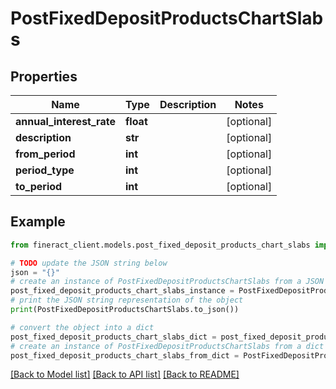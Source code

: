# PostFixedDepositProductsChartSlabs


## Properties

Name | Type | Description | Notes
------------ | ------------- | ------------- | -------------
**annual_interest_rate** | **float** |  | [optional] 
**description** | **str** |  | [optional] 
**from_period** | **int** |  | [optional] 
**period_type** | **int** |  | [optional] 
**to_period** | **int** |  | [optional] 

## Example

```python
from fineract_client.models.post_fixed_deposit_products_chart_slabs import PostFixedDepositProductsChartSlabs

# TODO update the JSON string below
json = "{}"
# create an instance of PostFixedDepositProductsChartSlabs from a JSON string
post_fixed_deposit_products_chart_slabs_instance = PostFixedDepositProductsChartSlabs.from_json(json)
# print the JSON string representation of the object
print(PostFixedDepositProductsChartSlabs.to_json())

# convert the object into a dict
post_fixed_deposit_products_chart_slabs_dict = post_fixed_deposit_products_chart_slabs_instance.to_dict()
# create an instance of PostFixedDepositProductsChartSlabs from a dict
post_fixed_deposit_products_chart_slabs_from_dict = PostFixedDepositProductsChartSlabs.from_dict(post_fixed_deposit_products_chart_slabs_dict)
```
[[Back to Model list]](../README.md#documentation-for-models) [[Back to API list]](../README.md#documentation-for-api-endpoints) [[Back to README]](../README.md)


